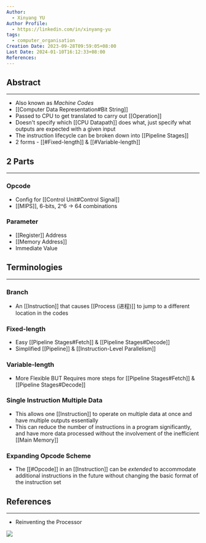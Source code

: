 ```yaml
---
Author:
  - Xinyang YU
Author Profile:
  - https://linkedin.com/in/xinyang-yu
tags:
  - computer_organisation
Creation Date: 2023-09-28T09:59:05+08:00
Last Date: 2024-01-10T16:12:33+08:00
References: 
---
```

## Abstract
---
- Also known as *Machine Codes*
- [[Computer Data Representation#Bit String]]
- Passed to CPU to get translated to carry out [[Operation]]
- Doesn't specify which [[CPU Datapath]] does what, just specify what outputs are expected with a given input
- The instruction lifecycle can be broken down into [[Pipeline Stages]]
- 2 forms - [[#Fixed-length]] & [[#Variable-length]]

## 2 Parts
---
### Opcode
- Config for [[Control Unit#Control Signal]]
- [[MIPS]], 6-bits, 2^6 -> 64 combinations 
### Parameter
- [[Register]] Address
- [[Memory Address]]
- Immediate Value


## Terminologies
---
### Branch
- An [[Instruction]] that causes [[Process (进程)]] to jump to a different location in the codes

### Fixed-length
- Easy [[Pipeline Stages#Fetch]] & [[Pipeline Stages#Decode]]
- Simplified [[Pipeline]] & [[Instruction-Level Parallelism]]
### Variable-length
- More Flexible BUT Requires more steps for [[Pipeline Stages#Fetch]] & [[Pipeline Stages#Decode]]

### Single Instruction Multiple Data
- This allows one [[Instruction]] to operate on multiple data at once and have multiple outputs essentially
- This can reduce the number of instructions in a program significantly, and have more data processed without the involvement of the inefficient [[Main Memory]]

### Expanding Opcode Scheme
- The [[#Opcode]] in an [[Instruction]] can be *extended* to accommodate additional instructions in the future without changing the basic format of the instruction set


## References
---
- Reinventing the Processor

![](https://youtu.be/rDnqmVnrZKs?si=NZli6pp_ubxKEOPm)